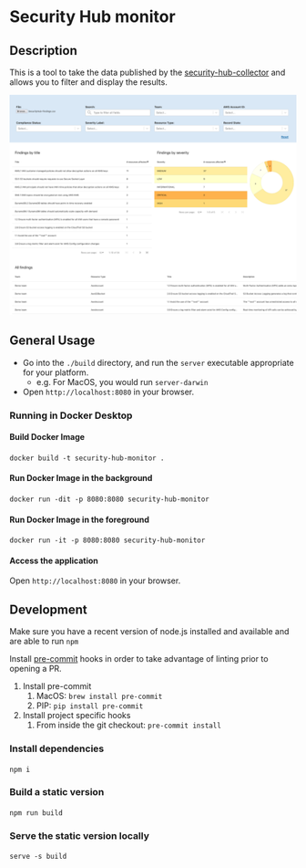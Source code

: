 # Security Hub monitor

## Description

This is a tool to take the data published by the [security-hub-collector](https://github.com/CMSgov/security-hub-collector) and allows
you to filter and display the results.

![Preview of the tool](./preview.png)

## General Usage

- Go into the `./build` directory, and run the `server` executable appropriate for your platform.
  - e.g. For MacOS, you would run `server-darwin`
- Open `http://localhost:8080` in your browser.

### Running in Docker Desktop

#### Build Docker Image

`docker build -t security-hub-monitor .`

#### Run Docker Image in the background

`docker run -dit -p 8080:8080 security-hub-monitor`

#### Run Docker Image in the foreground

`docker run -it -p 8080:8080 security-hub-monitor`

#### Access the application

Open `http://localhost:8080` in your browser.

## Development

Make sure you have a recent version of node.js installed and available and are able to run `npm`

Install [pre-commit](https://pre-commit.com/) hooks in order to take advantage of linting prior to opening a PR.

1. Install pre-commit
    1. MacOS: `brew install pre-commit`
    1. PIP: `pip install pre-commit`
1. Install project specific hooks
    1. From inside the git checkout: `pre-commit install`

### Install dependencies

`npm i`

### Build a static version

`npm run build`

### Serve the static version locally

`serve -s build`
